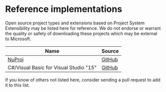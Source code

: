 Reference implementations
=========================

Open source project types and extensions based on Project System Extensibility
may be listed here for reference. We do not endorse or warrant the quality or
safety of downloading these projects which may be external to Microsoft.

| Name | Source |
| ---- | ------ |
| [NuProj](http://nuproj.net/) | [GitHub](https://github.com/nuproj/nuproj)
| C#/Visual Basic for Visual Studio "15" | [GitHub](https://github.com/dotnet/roslyn-project-system)

If you know of others not listed here, consider sending a pull request to add
it to this list.
